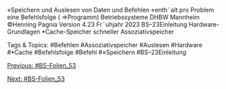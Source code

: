 ⋄Speichern und Auslesen von Daten und Befehlen
⋄enth¨alt pro Problem eine Befehlsfolge ( ⇒Programm)
Betriebssysteme DHBW Mannheim ©Henning Pagnia Version 4.23 Fr¨uhjahr 2023 BS–23Einleitung Hardware-Grundlagen
•Cache-Speicher
schneller Assoziativspeicher

   Tags & Topics:
   #Befehlen
   #Assoziativspeicher
   #Auslesen
   #Hardware
   #•Cache
   #Befehlsfolge
   #Befehl
   #⋄Speichern
   #BS–23Einleitung

[Previous: #BS-Folien_53](BS-Folien_53.md)

[Next: #BS-Folien_53](BS-Folien_53.md)